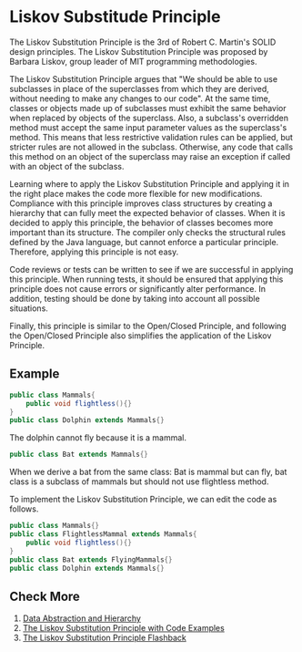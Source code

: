 # Liskov Substitude Principle

The Liskov Substitution Principle is the 3rd of Robert C. Martin's SOLID design principles. The Liskov Substitution Principle was proposed by Barbara Liskov, group leader of MIT programming methodologies.

The Liskov Substitution Principle argues that "We should be able to use subclasses in place of the superclasses from which they are derived, without needing to make any changes to our code". At the same time, classes or objects made up of subclasses must exhibit the same behavior when replaced by objects of the superclass. Also, a subclass's overridden method must accept the same input parameter values as the superclass's method. This means that less restrictive validation rules can be applied, but stricter rules are not allowed in the subclass. Otherwise, any code that calls this method on an object of the superclass may raise an exception if called with an object of the subclass.

Learning where to apply the Liskov Substitution  Principle and applying it in the right place makes the code more flexible for new modifications. Compliance with this principle improves class structures by creating a hierarchy that can fully meet the expected behavior of classes. When it is decided to apply this principle, the behavior of classes becomes more important than its structure. The compiler only checks the structural rules defined by the Java language, but cannot enforce a particular principle. Therefore, applying this principle is not easy.

Code reviews or tests can be written to see if we are successful in applying this principle. When running tests, it should be ensured that applying this principle does not cause errors or significantly alter performance. In addition, testing should be done by taking into account all possible situations.

Finally, this principle is similar to the Open/Closed Principle, and following the Open/Closed Principle also simplifies the application of the Liskov Principle.

## Example

```java
public class Mammals{
    public void flightless(){}
}
public class Dolphin extends Mammals{}
```

The dolphin cannot fly because it is a mammal.

```java
public class Bat extends Mammals{}
```

When we derive a bat from the same class: Bat is mammal but can fly, bat class is a subclass of mammals but should not use flightless method.

To implement the Liskov Substitution Principle, we can edit the code as follows.

```java
public class Mammals{}
public class FlightlessMammal extends Mammals{
    public void flightless(){}
}
public class Bat extends FlyingMammals{}
public class Dolphin extends Mammals{}
```

## Check More

1. [Data Abstraction and Hierarchy](https://www.cs.tufts.edu/~nr/cs257/archive/barbara-liskov/data-abstraction-and-hierarchy.pdf)
2. [The Liskov Substitution Principle with Code Examples](https://stackify.com/solid-design-liskov-substitution-principle/)
3. [The Liskov Substitution Principle Flashback](http://bloomlab.blogspot.com/2016/12/liskov-substitution-principle-lsp.html)